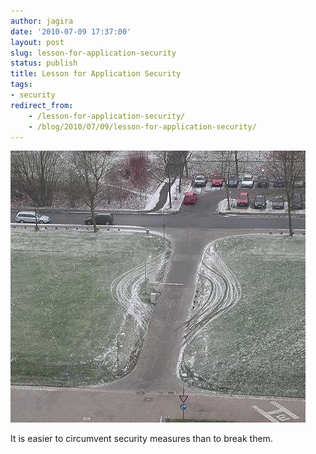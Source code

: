 ```yaml
---
author: jagira
date: '2010-07-09 17:37:00'
layout: post
slug: lesson-for-application-security
status: publish
title: Lesson for Application Security
tags:
- security
redirect_from:
    - /lesson-for-application-security/
    - /blog/2010/07/09/lesson-for-application-security/
---
```




![Kurios119](/img/posts/archives/lesson-for-application-security/image.png)

It is easier to circumvent security measures than to break them.


